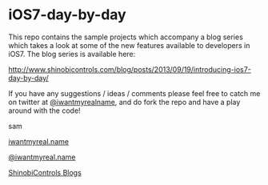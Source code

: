 iOS7-day-by-day
===============

This repo contains the sample projects which accompany a blog series which
takes a look at some of the new features available to developers in iOS7.
The blog series is available here:

http://www.shinobicontrols.com/blog/posts/2013/09/19/introducing-ios7-day-by-day/

If you have any suggestions / ideas / comments please feel free to catch me on
twitter at [@iwantmyrealname](https://twitter.com/iwantmyrealname), and do
fork the repo and have a play around with the code!

sam

[iwantmyreal.name](http://iwantmyreal.name/)

[@iwantmyreal.name](https://twitter.com/iwantmyrealname)

[ShinobiControls Blogs](http://www.shinobicontrols.com/blog/?author=sdavies)
